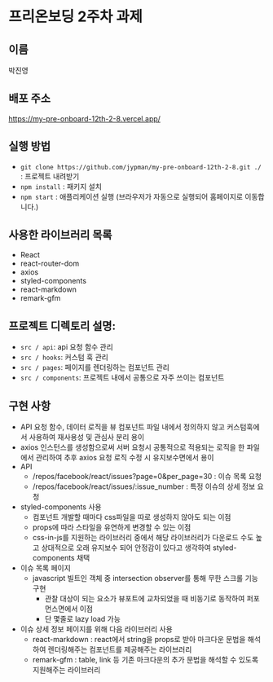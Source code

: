 # 프리온보딩 2주차 과제

## 이름
박진영

## 배포 주소
https://my-pre-onboard-12th-2-8.vercel.app/

## 실행 방법
- `git clone https://github.com/jypman/my-pre-onboard-12th-2-8.git ./` : 프로젝트 내려받기
- `npm install` : 패키지 설치
- `npm start` : 애플리케이션 실행 (브라우저가 자동으로 실행되어 홈페이지로 이동합니다.)

## 사용한 라이브러리 목록
- React
- react-router-dom
- axios
- styled-components
- react-markdown
- remark-gfm

## 프로젝트 디렉토리 설명:
- `src / api`: api 요청 함수 관리
- `src / hooks`: 커스텀 훅 관리
- `src / pages`: 페이지를 렌더링하는 컴포넌트 관리
- `src / components`: 프로젝트 내에서 공통으로 자주 쓰이는 컴포넌트

## 구현 사항
- API 요청 함수, 데이터 로직을 뷰 컴포넌트 파일 내에서 정의하지 않고 커스텀훅에서 사용하여 재사용성 및 관심사 분리 용이
- axios 인스턴스를 생성함으로써 서버 요청시 공통적으로 적용되는 로직을 한 파일에서 관리하여 추후 axios 요청 로직 수정 시 유지보수면에서 용이
- API
  - /repos/facebook/react/issues?page=0&per_page=30 : 이슈 목록 요청
  - /repos/facebook/react/issues/:issue_number : 특정 이슈의 상세 정보 요청
- styled-components 사용
  - 컴포넌트 개발할 때마다 css파일을 따로 생성하지 않아도 되는 이점
  - props에 따라 스타일을 유연하게 변경할 수 있는 이점
  - css-in-js를 지원하는 라이브러리 중에서 해당 라이브러리가 다운로드 수도 높고
    상대적으로 오래 유지보수 되어 안정감이 있다고 생각하여 styled-components 채택
- 이슈 목록 페이지
  - javascript 빌트인 객체 중 intersection observer를 통해 무한 스크롤 기능 구현
    - 관찰 대상이 되는 요소가 뷰포트에 교차되었을 때 비동기로 동작하여 퍼포먼스면에서 이점
    - 단 몇줄로 lazy load 가능
- 이슈 상세 정보 페이지를 위해 다음 라이브러리 사용
  - react-markdown : react에서 string을 props로 받아 마크다운 문법을 해석하여 렌더링해주는 컴포넌트를 제공해주는 라이브러리 
  - remark-gfm : table, link 등 기존 마크다운의 추가 문법을 해석할 수 있도록 지원해주는 라이브러리
